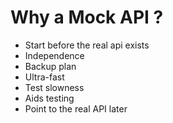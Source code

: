 # Why a Mock API ?

- Start before the real api exists
- Independence
- Backup plan
- Ultra-fast
- Test slowness
- Aids testing
- Point to the real API later 

